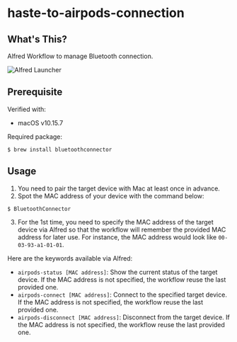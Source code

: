 # haste-to-airpods-connection

## What's This?

Alfred Workflow to manage Bluetooth connection.

![Alfred Launcher](/../main/showcase/alfred-launcher.png?raw=true "airpods-connect")

## Prerequisite

Verified with:

* macOS v10.15.7

Required package:

```shell
$ brew install bluetoothconnector
```

## Usage

1. You need to pair the target device with Mac at least once in advance.
1. Spot the MAC address of your device with the command below:

```shell
$ BluetoothConnector
```

3. For the 1st time, you need to specify the MAC address of the target device via Alfred so that the workflow will remember the provided MAC address for later use. For instance, the MAC address would look like `00-03-93-a1-01-01`.

Here are the keywords available via Alfred:

* `airpods-status [MAC address]`: Show the current status of the target device. If the MAC address is not specified, the workflow reuse the last provided one.
* `airpods-connect [MAC address]`: Connect to the specified target device. If the MAC address is not specified, the workflow reuse the last provided one.
* `airpods-disconnect [MAC address]`: Disconnect from the target device. If the MAC address is not specified, the workflow reuse the last provided one.
